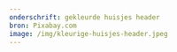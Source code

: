 ```yaml
---
onderschrift: gekleurde huisjes header
bron: Pixabay.com
image: /img/kleurige-huisjes-header.jpeg
---
```

